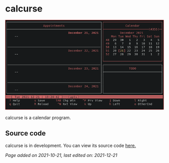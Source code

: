 # calcurse
![](../img/calcurse.png)

calcurse is a calendar program.

## Source code
calcurse is in development. You can view its source code
[here.](https://github.com/lfos/calcurse)

*Page added on 2021-10-21, last edited on: 2021-12-21*

